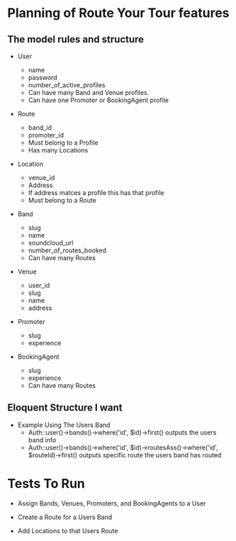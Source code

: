 # Planning of Route Your Tour features

## The model rules and structure

* User
	* name
	* password
	* number_of_active_profiles 
	* Can have many Band and Venue profiles.
	* Can have one Promoter or BookingAgent profile

* Route
	* band_id
	* promoter_id
	* Must belong to a Profile
	* Has many Locations

* Location
	* venue_id
	* Address
	* If address matces a profile this has that profile
	* Must belong to a Route

* Band
	* slug
	* name
	* soundcloud_url
	* number_of_routes_booked
	* Can have many Routes

* Venue
	* user_id
	* slug
	* name
	* address

* Promoter
	* slug
	* experience

* BookingAgent
	* slug
	* experience
	* Can have many Routes

## Eloquent Structure I want

* Example Using The Users Band
	* Auth::user()->bands()->where('id', $id)->first()  outputs the users band info
	* Auth::user()->bands()->where('id', $id)->routesAss()->where('id', $routeId)->first() outputs specific route the users band has routed

# Tests To Run

* Assign Bands, Venues, Promoters, and BookingAgents to a User

* Create a Route for a Users Band

* Add Locations to that Users Route

